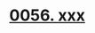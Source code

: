 # [0056. xxx](https://github.com/Tdahuyou/TNotes.react/tree/main/notes/0056.%20xxx)

<!-- region:toc -->

<!-- endregion:toc -->
